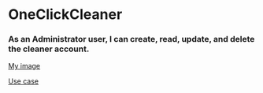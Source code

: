 # OneClickCleaner

### As an Administrator user, I can create, read, update, and delete the cleaner account. 


[My image](username.github.com/repository/img/image.jpg)

[Use case](https://centennialcollegeedu.sharepoint.com/sites/comp231-S4G5/Shared%20Documents/CHAT/UseCaseDiagram/001.jpeg)
